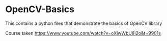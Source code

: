 # OpenCV-Basics
This contains a python files that demonstrate the basics of OpenCV library

Course taken
https://www.youtube.com/watch?v=oXlwWbU8l2o&t=9901s
